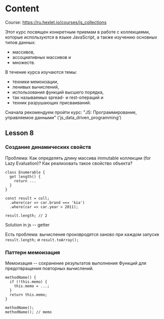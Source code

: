 # Content

Course: https://ru.hexlet.io/courses/js_collections

Этот курс посвящен конкретным приемам в работе с коллекциями, которые используются в языке JavaScript, а также изучению основных типов данных:
* массивов,
* ассоциативных массивов и
* множеств.

В течение курса изучаются темы:
* техники мемоизации,
* ленивых вычислений,
* использования функций высшего порядка,
* так называемых spread- и rest-операций и
* техник разрушающих присваиваний.

Сначала рекомендуем пройти курс: "JS: Программирование, управляемое данными" ('js_data_driven_programming')

## Lesson 8
### Создание динамических свойств

Проблема: Как определять длину массива immutable коллекции (for Lazy Evaluation)?
Как реализовать такое свойство объекта?

```
class Enumerable {
  get length() {
    return ...
  }
}

const result = coll;
  .where(car => car.brand === 'kia')
  .where(car => car.year > 2011);

result.length; // 2
```

Solution in js -- getter

Есть проблема: вычисления произвродятся заново при каждом запуске `result.length;` и `result.toArray();`

### Паттерн мемоизация
Мемоизация -- сохранение результатов выполнения Функций для предотвращения повторных вычислений.

```
methodName() {
  if (!this.memo) {
    this.memo = ...;
  }
  return this.memo;
}

methodName();
methodName(); // memo
```
